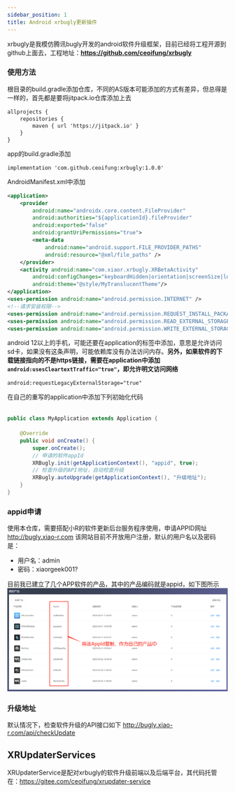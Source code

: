 ```yaml
---
sidebar_position: 1
title: Android xrbugly更新插件
---
```


xrbugly是我模仿腾讯bugly开发的android软件升级框架，目前已经将工程开源到github上面去，工程地址：**https://github.com/ceoifung/xrbugly**

### 使用方法
根目录的build.gradle添加仓库，不同的AS版本可能添加的方式有差异，但总得是一样的，首先都是要将jitpack.io仓库添加上去
```shell
allprojects {
	repositories {
		maven { url 'https://jitpack.io' }
	}
}
```
app的build.gradle添加
```shell
implementation 'com.github.ceoifung:xrbugly:1.0.0'
```
AndroidManifest.xml中添加
```xml
<application>
    <provider
        android:name="androidx.core.content.FileProvider"
        android:authorities="${applicationId}.fileProvider"
        android:exported="false"
        android:grantUriPermissions="true">
        <meta-data
            android:name="android.support.FILE_PROVIDER_PATHS"
            android:resource="@xml/file_paths" />
    </provider>
    <activity android:name="com.xiaor.xrbugly.XRBetaActivity"
        android:configChanges="keyboardHidden|orientation|screenSize|locale"
        android:theme="@style/MyTranslucentTheme"/>
</application>
<uses-permission android:name="android.permission.INTERNET" />
<!--请求安装权限-->
<uses-permission android:name="android.permission.REQUEST_INSTALL_PACKAGES" />
<uses-permission android:name="android.permission.READ_EXTERNAL_STORAGE" />
<uses-permission android:name="android.permission.WRITE_EXTERNAL_STORAGE" />
```

android 12以上的手机，可能还要在application的标签中添加，意思是允许访问sd卡，如果没有这条声明，可能依赖库没有办法访问内存。**另外，如果软件的下载链接指向的不是https链接，需要在application中添加`android:usesCleartextTraffic="true"`，即允许明文访问网络**
```
android:requestLegacyExternalStorage="true"
```
在自己的重写的application中添加下列初始化代码
```java

public class MyApplication extends Application {

    @Override
    public void onCreate() {
        super.onCreate();
        // 申请的软件appId
        XRBugly.init(getApplicationContext(), "appid", true);
        // 检查升级的API地址，自动检查升级
        XRBugly.autoUpgrade(getApplicationContext(), "升级地址");
    }
}
```
### appid申请
使用本仓库，需要搭配小R的软件更新后台服务程序使用，申请APPID网址
http://bugly.xiao-r.com
该网站目前不开放用户注册，默认的用户名以及密码是：
- 用户名：admin
- 密码：xiaorgeek001?

目前我已建立了几个APP软件的产品，其中的产品编码就是appid，如下图所示
![](./images/xrbugly.png)

### 升级地址
默认情况下，检查软件升级的API接口如下
http://bugly.xiao-r.com/api/checkUpdate

## XRUpdaterServices
XRUpdaterService是配对xrbugly的软件升级前端以及后端平台，其代码托管在：https://gitee.com/ceoifung/xrupdater-service

